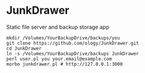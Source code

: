 # JunkDrawer

Static file server and backup storage app

```
mkdir /Volumes/YourBackupDrive/backups/you
git clone https://github.com/ology/JunkDrawer.git
cd JunkDrawer
ln -s /Volumes/YourBackupDrive/backups JunkDrawer
perl user.pl you your.email@example.com
morbo junkdrawer.pl # http://127.0.0.1:3000
```
